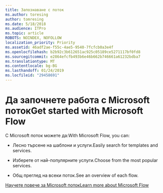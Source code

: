 ```yaml
---
title: Запознаване с поток
ms.author: toresing
author: tomresing
ms.date: 5/18/2018
ms.audience: ITPro
ms.topic: article
ROBOTS: NOINDEX, NOFOLLOW
localization_priority: Priority
ms.assetid: 46adf2ae-f55c-4ae5-9540-7fcfcb0a3e4f
ms.openlocfilehash: b2b92c3b612651ac925c05189ce5271117bf0fd8
ms.sourcegitcommit: e2864efcfb493b6e46b662b746661a61232bdba7
ms.translationtype: MT
ms.contentlocale: bg-BG
ms.lasthandoff: 01/24/2019
ms.locfileid: "29458691"
---
```

# <a name="get-started-with-microsoft-flow"></a><span data-ttu-id="dbc6b-102">Да започнете работа с Microsoft поток</span><span class="sxs-lookup"><span data-stu-id="dbc6b-102">Get started with Microsoft Flow</span></span>

<span data-ttu-id="dbc6b-103">С Microsoft поток можете да:</span><span class="sxs-lookup"><span data-stu-id="dbc6b-103">With Microsoft Flow, you can:</span></span>
  
- <span data-ttu-id="dbc6b-104">Лесно търсене на шаблони и услуги.</span><span class="sxs-lookup"><span data-stu-id="dbc6b-104">Easily search for templates and services.</span></span>
    
- <span data-ttu-id="dbc6b-105">Изберете от най-популярните услуги.</span><span class="sxs-lookup"><span data-stu-id="dbc6b-105">Choose from the most popular services.</span></span>
    
- <span data-ttu-id="dbc6b-106">Общ преглед на всеки поток.</span><span class="sxs-lookup"><span data-stu-id="dbc6b-106">See an overview of each flow.</span></span>
    
[<span data-ttu-id="dbc6b-107">Научете повече за Microsoft поток</span><span class="sxs-lookup"><span data-stu-id="dbc6b-107">Learn more about Microsoft Flow</span></span>](https://go.microsoft.com/fwlink/?linkid=874446)
  

